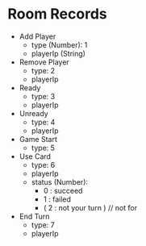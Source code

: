 # Room Records
- Add Player
    - type (Number): 1
    - playerIp (String)
- Remove Player
    - type: 2
    - playerIp
- Ready
    - type: 3
    - playerIp
- Unready
    - type: 4
    - playerIp
- Game Start
    - type: 5
- Use Card
    - type: 6
    - playerIp
    - status (Number):
        - 0 : succeed
        - 1 : failed
        - ( 2 : not your turn ) // not for 
- End Turn
    - type: 7
    - playerIp